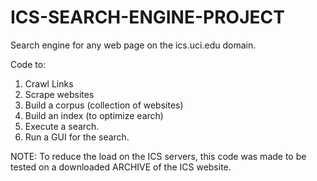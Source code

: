 # ICS-SEARCH-ENGINE-PROJECT
Search engine for any web page on the ics.uci.edu domain.

Code to:
  1. Crawl Links
  2. Scrape websites
  3. Build a corpus (collection of websites)
  4. Build an index (to optimize earch)
  5. Execute a search.
  6. Run a GUI for the search.

NOTE: To reduce the load on the ICS servers, this code was made to be tested on 
a downloaded ARCHIVE of the ICS website. 
